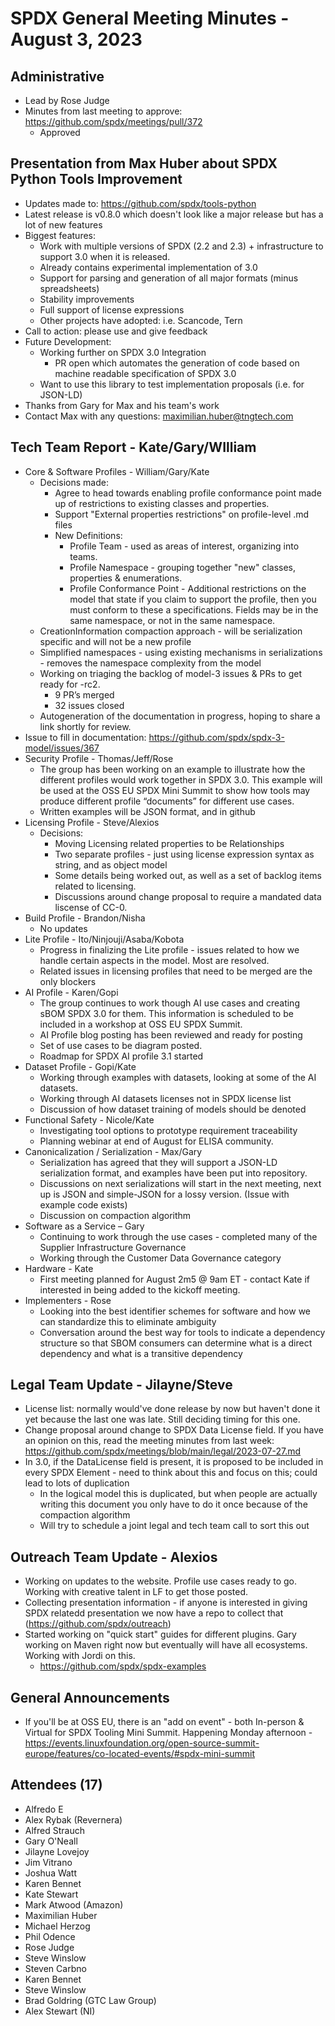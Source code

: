 # SPDX General Meeting Minutes - August 3, 2023

## Administrative
* Lead by Rose Judge
* Minutes from last meeting to approve:  https://github.com/spdx/meetings/pull/372
  * Approved

## Presentation from Max Huber about SPDX Python Tools Improvement
* Updates made to: https://github.com/spdx/tools-python
* Latest release is v0.8.0 which doesn't look like a major release but has a lot of new features
* Biggest features:
  * Work with multiple versions of SPDX (2.2 and 2.3) + infrastructure to support 3.0 when it is released.
  * Already contains experimental implementation of 3.0
  * Support for parsing and generation of all major formats (minus spreadsheets)
  * Stability improvements
  * Full support of license expressions
  * Other projects have adopted: i.e. Scancode, Tern
* Call to action: please use and give feedback
* Future Development:
  * Working further on SPDX 3.0 Integration
    * PR open which automates the generation of code based on machine readable specification of SPDX 3.0
  * Want to use this library to test implementation proposals (i.e. for JSON-LD)
* Thanks from Gary for Max and his team's work
* Contact Max with any questions: maximilian.huber@tngtech.com 

## Tech Team Report - Kate/Gary/WIlliam 
* Core & Software Profiles - William/Gary/Kate
  * Decisions made:
    * Agree to head towards enabling profile conformance point made up of restrictions to existing classes and properties. 
    * Support "External properties restrictions" on profile-level .md files
    * New Definitions: 
      * Profile Team - used as areas of interest,  organizing into teams.
      * Profile Namespace - grouping together "new" classes, properties & enumerations.
      * Profile Conformance Point - Additional restrictions on the model that state if you claim to support the profile, then you must conform to these a specifications.   Fields may be in the same namespace, or not in the same namespace.
  * CreationInformation compaction approach - will be serialization specific and will not be a new profile
  * Simplified namespaces - using existing mechanisms in serializations - removes the namespace complexity from the model
  * Working on triaging the backlog of model-3 issues & PRs to get ready for -rc2.  
    * 9 PR’s merged
    * 32 issues closed 
  * Autogeneration of the documentation in progress, hoping to share a link shortly for review.
* Issue to fill in documentation: https://github.com/spdx/spdx-3-model/issues/367 
* Security Profile - Thomas/Jeff/Rose
  * The group has been working on an example to illustrate how the different profiles would work together in SPDX 3.0. This example will be used at the OSS EU SPDX Mini Summit to show how tools may produce different profile “documents” for different use cases.
  * Written examples will be JSON format, and in github
* Licensing Profile - Steve/Alexios
  * Decisions:  
    * Moving Licensing related properties to be Relationships
    * Two separate profiles - just using license expression syntax as string, and as object model
    * Some details being worked out,  as well as a set of backlog items related to licensing.
    * Discussions around change proposal to require a mandated data liscense of CC-0.
* Build Profile - Brandon/Nisha
  * No updates
* Lite Profile - Ito/Ninjouji/Asaba/Kobota
  * Progress in finalizing the Lite profile - issues related to how we handle certain aspects in the model. Most are resolved.
   * Related issues in licensing profiles that need to be merged are the only blockers
* AI Profile -  Karen/Gopi
  * The group continues to work though AI use cases and creating sBOM SPDX 3.0 for them.  This information is scheduled to be included in a workshop at OSS EU SPDX Summit. 
  * AI Profile blog posting has been reviewed and ready for posting
  * Set of use cases to be diagram posted.
  * Roadmap for SPDX AI profile 3.1 started 
* Dataset Profile - Gopi/Kate
  * Working through examples with datasets, looking at some of the AI datasets.
  * Working through AI datasets licenses not in SPDX license list
  * Discussion of how dataset training of models should be denoted
* Functional Safety - Nicole/Kate
  * Investigating tool options to prototype requirement traceability
  * Planning webinar at end of August for ELISA community.
* Canonicalization / Serialization - Max/Gary
  * Serialization has agreed that they will support a JSON-LD serialization format, and examples have been put into repository.
  * Discussions on next serializations will start in the next meeting,  next up is JSON and simple-JSON for a lossy version.  (Issue with example code exists)
  * Discussion on compaction algorithm
* Software as a Service – Gary
  * Continuing to work through the use cases - completed many of the Supplier Infrastructure Governance
  * Working through the Customer Data Governance category
* Hardware - Kate
   * First meeting planned for August 2m5 @ 9am ET - contact Kate if interested in being added to the kickoff meeting. 
* Implementers - Rose
  * Looking into the best identifier schemes for software and how we can standardize this to eliminate ambiguity
  * Conversation around the best way for tools to indicate a dependency structure so that SBOM consumers can determine what is a direct dependency and what is a transitive dependency

## Legal Team Update - Jilayne/Steve
* License list: normally would've done release by now but haven't done it yet because the last one was late. Still deciding timing for this one.
* Change proposal around change to SPDX Data License field. If you have an opinion on this, read the meeting minutes from last week: https://github.com/spdx/meetings/blob/main/legal/2023-07-27.md 
* In 3.0, if the DataLicense field is present, it is proposed to be included in every SPDX Element - need to think about this and focus on this; could lead to lots of duplication
  * In the logical model this is duplicated, but when people are actually writing this document you only have to do it once because of the compaction algorithm
  * Will try to schedule a joint legal and tech team call to sort this out

## Outreach Team Update - Alexios
* Working on updates to the website. Profile use cases ready to go. Working with creative talent in LF to get those posted.
* Collecting presentation information - if anyone is interested in giving SPDX relatedd presentation we now have a repo to collect that (https://github.com/spdx/outreach)
* Started working on "quick start" guides for different plugins. Gary working on Maven right now but eventually will have all ecosystems.  Working with Jordi on this.
  * https://github.com/spdx/spdx-examples

## General Announcements
* If you'll be at OSS EU,  there is an "add on event" - both In-person & Virtual for SPDX Tooling Mini Summit. Happening Monday afternoon - https://events.linuxfoundation.org/open-source-summit-europe/features/co-located-events/#spdx-mini-summit

## Attendees (17)
* Alfredo E
* Alex Rybak (Revernera)
* Alfred Strauch
* Gary O'Neall
* Jilayne Lovejoy
* Jim Vitrano
* Joshua Watt
* Karen Bennet
* Kate Stewart
* Mark Atwood (Amazon)
* Maximilian Huber
* Michael Herzog
* Phil Odence
* Rose Judge
* Steve Winslow
* Steven Carbno
* Karen Bennet
* Steve Winslow
* Brad Goldring (GTC Law Group)
* Alex Stewart (NI)
